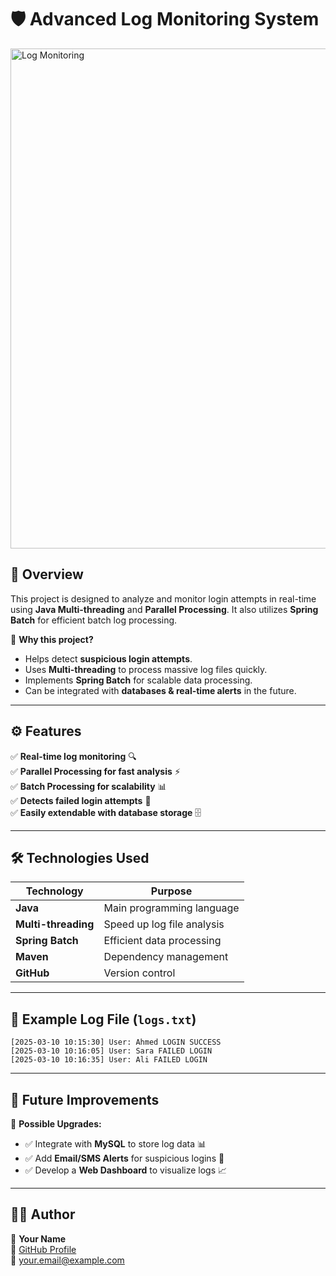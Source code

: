 # 🛡️ Advanced Log Monitoring System

<img src="https://github.com/user-attachments/assets/56d98cd5-2414-4408-b588-3b6e53f696b2" alt="Log Monitoring" width="800">



## 📌 Overview
This project is designed to analyze and monitor login attempts in real-time using **Java Multi-threading** and **Parallel Processing**. It also utilizes **Spring Batch** for efficient batch log processing.

🚀 **Why this project?**
- Helps detect **suspicious login attempts**.
- Uses **Multi-threading** to process massive log files quickly.
- Implements **Spring Batch** for scalable data processing.
- Can be integrated with **databases & real-time alerts** in the future.

---

## ⚙️ Features
✅ **Real-time log monitoring** 🔍  
✅ **Parallel Processing for fast analysis** ⚡  
✅ **Batch Processing for scalability** 📊  
✅ **Detects failed login attempts** 🚨  
✅ **Easily extendable with database storage** 🗄️  

---

## 🛠️ Technologies Used
| Technology      | Purpose |
|---------------|---------|
| **Java**       | Main programming language |
| **Multi-threading** | Speed up log file analysis |
| **Spring Batch** | Efficient data processing |
| **Maven**       | Dependency management |
| **GitHub**      | Version control |



---

## 📜 Example Log File (`logs.txt`)
```
[2025-03-10 10:15:30] User: Ahmed LOGIN SUCCESS
[2025-03-10 10:16:05] User: Sara FAILED LOGIN
[2025-03-10 10:16:35] User: Ali FAILED LOGIN
```

---


## 🎯 Future Improvements
🚀 **Possible Upgrades:**
- ✅ Integrate with **MySQL** to store log data 📊
- ✅ Add **Email/SMS Alerts** for suspicious logins 📩
- ✅ Develop a **Web Dashboard** to visualize logs 📈

---

## 👩‍💻 Author
👤 **Your Name**  
🔗 [GitHub Profile](https://github.com/YourUsername)  
📧 your.email@example.com  
